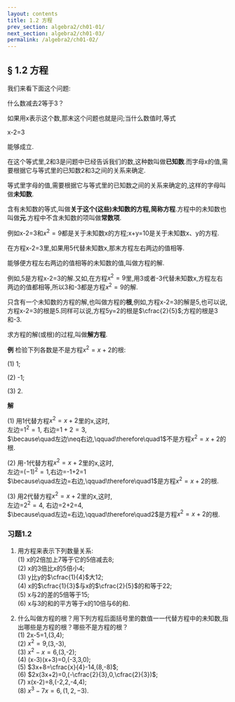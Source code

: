 ```yaml
---
layout: contents
title: 1.2 方程
prev_section: algebra2/ch01-01/
next_section: algebra2/ch01-03/
permalink: /algebra2/ch01-02/
---
```


## § 1.2 方程

我们来看下面这个问题:

什么数减去2等于3？

如果用x表示这个数,那末这个问题也就是问;当什么数值时,等式

x-2=3

能够成立.

在这个等式里,2和3是问题中已经告诉我们的数,这种数叫做**已知数**.而字母x的值,需要根据它与等式里的已知数2和3之间的关系来确定.

等式里字母的值,需要根据它与等式里的已知数之间的关系来确定的,这样的字母叫做**未知数**.

含有未知数的等式,叫做**关于这个(这些)未知数的方程,**简称**方程**.方程中的未知数也叫做**元**.方程中不含未知数的项叫做**常数项**.

例如x-2=3和$x^{2}=9$都是关于未知数x的方程;x+y=10是关于未知数x、y的方程.

在方程x-2=3里,如果用5代替未知数x,那末方程左右两边的值相等.

能够便方程左右两边的值相等的未知数的值,叫做方程的解.

例如,5是方程x-2=3的解.又如,在方程$x^{2}=9$里,用3或者-3代替未知数x,方程左右两边的值都相等,所以3和-3都是方程$x^{2}=9$的解.

只含有一个未知数的方程的解,也叫做方程的**根**,例如,方程x-2=3的解是5,也可以说,方程x-2=3的根是5.同样可以说,方程5y=2的根是$\cfrac{2}{5}$;方程的根是3和-3.

求方程的解(或根)的过程,叫做**解方程**.

**例** 检验下列各数是不是方程$x^{2}=x+2$的根:

(1) 1;

(2) -1;

(3) 2.

**解**

(1) 用1代替方程$x^{2}=x+2$里的x,这时,  
左边=$1^{2}=1$, 右边=$1+2=3$,  
$\because\quad左边\neq右边,\qquad\therefore\quad1$不是方程$x^{2}=x+2$的根.

(2) 用-1代替方程$x^{2}=x+2$里的x,这时,  
左边=$(-1)^{2}=1$,右边=-1+2=1  
$\because\quad左边=右边,\qquad\therefore\quad1$是方程$x^{2}=x+2$的根.

(3) 用2代替方程$x^{2}=x+2$里的x,这时,  
左边=$2^{2}=4$, 右边=2+2=4,  
$\because\quad左边=右边,\qquad\therefore\quad2$是方程$x^{2}=x+2$的根.

### 习题1.2
1. 用方程来表示下列数量关系:  
    (1) x的2倍加上7等于它的5倍减去8;  
    (2) x的3倍比x的5倍小4;  
    (3) y比y的$\cfrac{1}{4}$大12;  
    (4) x的$\cfrac{1}{3}$与x的$\cfrac{2}{5}$的和等于22;  
    (5) x与2的差的5倍等于15;  
    (6) x与3的和的平方等于x的10倍与6的和.

2. 什么叫做方程的根？用下列方程后面括号里的数值一一代替方程中的未知数,指出哪些是方程的根？哪些不是方程的根？  
    (1) 2x-5=1,(3,4);  
    (2) $x^{2}=9$,(3,-3),  
    (3) $x^{2}-x=6$,(3,-2);  
    (4) (x-3)(x+3)=0,(-3,3,0);  
    (5) $3x+8=\cfrac{x}{4}-14,(8,-8)$;  
    (6) $2x(3x+2)=0,(-\cfrac{2}{3},0,\cfrac{2}{3})$;  
    (7) x(x-2)=8,(-2,2,-4,4);  
    (8) $x^{3}-7x=6,(1,2,-3)$.
